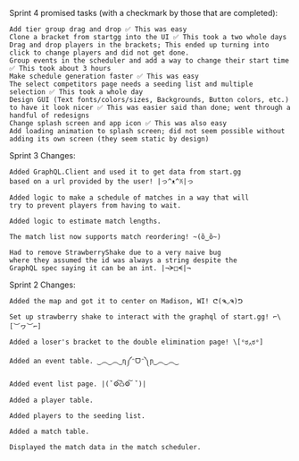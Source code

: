 Sprint 4 promised tasks (with a checkmark by those that are completed):

    Add tier group drag and drop ✅ This was easy
    Clone a bracket from startgg into the UI ✅ This took a two whole days
    Drag and drop players in the brackets; This ended up turning into click to change players and did not get done.
    Group events in the scheduler and add a way to change their start time ✅ This took about 3 hours
    Make schedule generation faster ✅ This was easy
    The select competitors page needs a seeding list and multiple selection ✅ This took a whole day
    Design GUI (Text fonts/colors/sizes, Backgrounds, Button colors, etc.) to have it look nicer ✅ This was easier said than done; went through a handful of redesigns
    Change splash screen and app icon ✅ This was also easy
    Add loading animation to splash screen; did not seem possible without adding its own screen (they seem static by design)


Sprint 3 Changes:

    Added GraphQL.Client and used it to get data from start.gg
    based on a url provided by the user! |っ^ᴥ^ꐦ|っ

    Added logic to make a schedule of matches in a way that will 
    try to prevent players from having to wait.

    Added logic to estimate match lengths.

    The match list now supports match reordering! ~(ȍ‿ȍ~)

    Had to remove StrawberryShake due to a very naive bug 
    where they assumed the id was always a string despite the 
    GraphQL spec saying it can be an int. |¬ᗒ□ᗕ|¬

Sprint 2 Changes:

    Added the map and got it to center on Madison, WI! ᕦ(ຈ◡ຈ)ᕤ
    
    Set up strawberry shake to interact with the graphql of start.gg! ⌐\[︶ヮ︶⌐]
    
    Added a loser's bracket to the double elimination page! \[ᵒಠ‸ಠᵒ]
    
    Added an event table. ‿︵‿︵‿ɳ༼ᵔᗜᵔ༽ɲ‿︵‿︵‿
    
    Added event list page. |(ˇ⚙͠ѽ⚙͠ ˇ)|
    
    Added a player table.
    
    Added players to the seeding list.
    
    Added a match table.
    
    Displayed the match data in the match scheduler.
